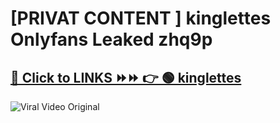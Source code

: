 
 # [PRIVAT CONTENT ] kinglettes Onlyfans Leaked zhq9p

## <h2><a href="https://clipsfans.com/kinglettes&ref=git">🔗 Click to LINKS ⏩⏩ 👉 🟢 kinglettes </a></h2>

<a href="https://clipsfans.com/kinglettes&ref=git" rel="nofollow" data-target="animated-image.originalLink"><img src="https://i.ibb.co.com/xMMVF88/686577567.gif" alt="Viral Video Original" style="max-width: 100%; display: inline-block;" data-target="animated-image.originalImage"></a>


